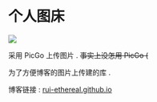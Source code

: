 # 个人图床

![](https://badges.toozhao.com/badges/01GEBYBX31P0D7185PKSN5GRDV/blue.svg)

采用 PicGo 上传图片 . ~~事实上没怎用 PicGo (~~

为了方便博客的图片上传建的库 .

博客链接 : [rui-ethereal.github.io](https://rui-ethereal.github.io/)
